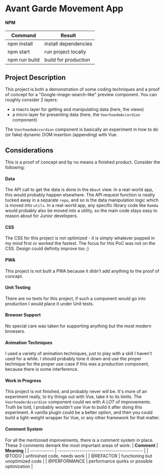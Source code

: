 # Avant Garde Movement App
#### NPM

| **Command**   | **Result**           |
| ------------- | -------------------- |
| npm install   | install dependencies |
| npm start     | run project locally  |
| npm run build | build for production |

## Project Description
This project is both a demonstration of some coding techniques and a proof of concept for a "Google-image-search-like" preview component. You can roughly consider 2 layers:
- a macro layer for getting and manipulating data (here, the views)
- a micro layer for presenting data (here, the `VoorhoedeAccordion` component)

The `VoorhoedeAccordion` component is basically an experiment in how to do (or fake) dynamic DOM insertion (appending) with Vue.

## Considerations
This is a proof of concept and by no means a finished product. Consider the following:

#### Data
The API call to get the data is done in the `About` view. In a real-world app, this would probably happen elsewhere. The API request function is neatly tucked away in a separate `repo`, and so is the data manipulation logic which is moved into `utils`. In a real-world app, any specific library code like `Ramda` would probably also be moved into a utility, so the main code stays easy to reason about for Junior developers.

#### CSS
The CSS for this project is not optimized - it is simply whatever popped in my mind first or worked the fastest. The focus for this PoC was not on the CSS. Design could definity improve too ;)

#### PWA
This project is not built a PWA because it didn't add anything to the proof of concept.

#### Unit Testing
There are no tests for this project, if such a component would go into production I would place it under Unit tests.

#### Browser Support
No special care was taken for supporting anything but the most modern browsers.

#### Animation Techniques
I used a variety of animation techniques, just to play with a skill I haven't used for a while. I should probably tone it down and use the proper technique for the proper use-case if this was a production component, because there is some interference.

#### Work in Progress
This project is not finished, and probably never will be. It's more of an experiment really, to try things out with Vue, take it to its limits. The `VoorhoederAccordion` component could wo with *A LOT* of improvements. Truth be told, I probably wouldn't use Vue to build it after doing this experiment. A vanilla plugin could be a better option, and then you could build a light-weight wrapper for Vue, or any other framework for that matter.

#### Comment System
For all the mentioned improvements, there is a comment system in place. These 3 comments demark the most important areas of work:
| **Comment**  | **Meaning**                                |
| ------------ | ------------------------------------------- |
| @TODO        | unfinished code, needs work                 |
| @REFACTOR    | functioning but unoptimized code            |
| @PERFORMANCE | performance quirks or possible optimization |